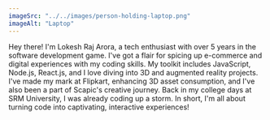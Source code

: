 ```yaml
---
imageSrc: "../../images/person-holding-laptop.png"
imageAlt: "Laptop"
---
```


Hey there! I'm Lokesh Raj Arora, a tech enthusiast with over 5 years in the software development game. I've got a flair for spicing up e-commerce and digital experiences with my coding skills. My toolkit includes JavaScript, Node.js, React.js, and I love diving into 3D and augmented reality projects. I've made my mark at Flipkart, enhancing 3D asset consumption, and I've also been a part of Scapic's creative journey. Back in my college days at SRM University, I was already coding up a storm. In short, I'm all about turning code into captivating, interactive experiences!
